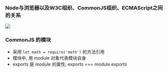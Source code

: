 <style>img {max-width: 400px} .w4{max-width: 400px}.w5{max-width: 500px}</style>



### Node与浏览器以及W3C组织、CommonJS组织、ECMAScript之间的关系
![](https://tva1.sinaimg.cn/large/006y8mN6ly1g9brg7iy4pj32ob0rsta6.jpg)


### CommonJS 的模块
* 采用 `let math = require('math')` 的方法引用
* 模块中, 用 module 对象代表模块自身
* exports 是 module 的属性; exports === module.exports